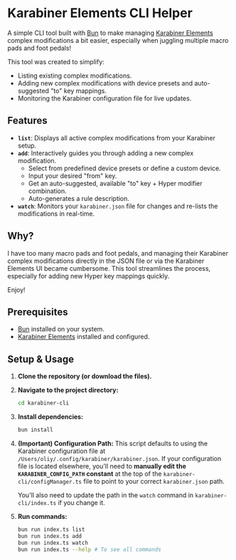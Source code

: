 # Karabiner Elements CLI Helper

A simple CLI tool built with [Bun](https://bun.sh/) to make managing [Karabiner Elements](https://karabiner-elements.pqrs.org/) complex modifications a bit easier, especially when juggling multiple macro pads and foot pedals!

This tool was created to simplify:
- Listing existing complex modifications.
- Adding new complex modifications with device presets and auto-suggested "to" key mappings.
- Monitoring the Karabiner configuration file for live updates.

## Features

- **`list`**: Displays all active complex modifications from your Karabiner setup.
- **`add`**: Interactively guides you through adding a new complex modification.
    - Select from predefined device presets or define a custom device.
    - Input your desired "from" key.
    - Get an auto-suggested, available "to" key + Hyper modifier combination.
    - Auto-generates a rule description.
- **`watch`**: Monitors your `karabiner.json` file for changes and re-lists the modifications in real-time.

## Why?

I have too many macro pads and foot pedals, and managing their Karabiner complex modifications directly in the JSON file or via the Karabiner Elements UI became cumbersome. This tool streamlines the process, especially for adding new Hyper key mappings quickly.

Enjoy!

## Prerequisites

- [Bun](https://bun.sh/docs/installation) installed on your system.
- [Karabiner Elements](https://karabiner-elements.pqrs.org/docs/manual/operation/installation/) installed and configured.

## Setup & Usage

1.  **Clone the repository (or download the files).**
2.  **Navigate to the project directory:**
    ```bash
    cd karabiner-cli
    ```
3.  **Install dependencies:**
    ```bash
    bun install
    ```
4.  **(Important) Configuration Path:**
    This script defaults to using the Karabiner configuration file at `/Users/oliy/.config/karabiner/karabiner.json`. If your configuration file is located elsewhere, you'll need to **manually edit the `KARABINER_CONFIG_PATH` constant** at the top of the `karabiner-cli/configManager.ts` file to point to your correct `karabiner.json` path.

    You'll also need to update the path in the `watch` command in `karabiner-cli/index.ts` if you change it.

5.  **Run commands:**
    ```bash
    bun run index.ts list
    bun run index.ts add
    bun run index.ts watch
    bun run index.ts --help # To see all commands
    ```


